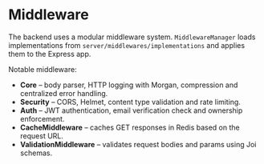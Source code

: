 # Middleware

The backend uses a modular middleware system. `MiddlewareManager` loads implementations from `server/middlewares/implementations` and applies them to the Express app.

Notable middleware:

- **Core** – body parser, HTTP logging with Morgan, compression and centralized error handling.
- **Security** – CORS, Helmet, content type validation and rate limiting.
- **Auth** – JWT authentication, email verification check and ownership enforcement.
- **CacheMiddleware** – caches GET responses in Redis based on the request URL.
- **ValidationMiddleware** – validates request bodies and params using Joi schemas.
